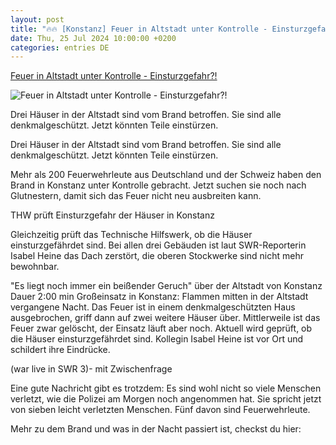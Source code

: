 ```yaml
---
layout: post
title: "🔥🔥 [Konstanz] Feuer in Altstadt unter Kontrolle - Einsturzgefahr?!"
date: Thu, 25 Jul 2024 10:00:00 +0200
categories: entries DE
---
```

[Feuer in Altstadt unter Kontrolle - Einsturzgefahr?!](https://www.dasding.de/newszone/konstanz-feuer-altstadt-brand-geloescht-100.html)

![Feuer in Altstadt unter Kontrolle - Einsturzgefahr?!](https://www.swr.de/swraktuell/baden-wuerttemberg/friedrichshafen/1721881701076%2Cbrand-konstanz-106~_v-16x9@2dL_-6c42aff4e68b43c7868c3240d3ebfa29867457da.jpg)

Drei Häuser in der Altstadt sind vom Brand betroffen. Sie sind alle denkmalgeschützt. Jetzt könnten Teile einstürzen.

Drei Häuser in der Altstadt sind vom Brand betroffen. Sie sind alle denkmalgeschützt. Jetzt könnten Teile einstürzen.

Mehr als 200 Feuerwehrleute aus Deutschland und der Schweiz haben den Brand in Konstanz unter Kontrolle gebracht. Jetzt suchen sie noch nach Glutnestern, damit sich das Feuer nicht neu ausbreiten kann.

THW prüft Einsturzgefahr der Häuser in Konstanz

Gleichzeitig prüft das Technische Hilfswerk, ob die Häuser einsturzgefährdet sind. Bei allen drei Gebäuden ist laut SWR-Reporterin Isabel Heine das Dach zerstört, die oberen Stockwerke sind nicht mehr bewohnbar.

"Es liegt noch immer ein beißender Geruch" über der Altstadt von Konstanz Dauer 2:00 min Großeinsatz in Konstanz: Flammen mitten in der Altstadt vergangene Nacht. Das Feuer ist in einem denkmalgeschützten Haus ausgebrochen, griff dann auf zwei weitere Häuser über. Mittlerweile ist das Feuer zwar gelöscht, der Einsatz läuft aber noch. Aktuell wird geprüft, ob die Häuser einsturzgefährdet sind. Kollegin Isabel Heine ist vor Ort und schildert ihre Eindrücke.

(war live in SWR 3)- mit Zwischenfrage

Eine gute Nachricht gibt es trotzdem: Es sind wohl nicht so viele Menschen verletzt, wie die Polizei am Morgen noch angenommen hat. Sie spricht jetzt von sieben leicht verletzten Menschen. Fünf davon sind Feuerwehrleute.

Mehr zu dem Brand und was in der Nacht passiert ist, checkst du hier:

